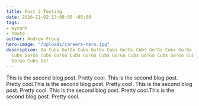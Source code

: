```yaml
---
title: Post 2 Testing
date: 2016-11-02 13:08:00 -05:00
tags:
- wyzant
- howto
author: Andrew Froug
hero-image: "/uploads/careers-hero.jpg"
description: Go Cubs Go!Go Cubs Go!Go Cubs Go!Go Cubs Go!Go Cubs Go!Go Cubs Go!Go
  Cubs Go!Go Cubs Go!Go Cubs Go!Go Cubs Go!Go Cubs Go!Go Cubs Go!Go Cubs Go!Go Cubs
  Go!Go Cubs Go!
---
```


This is the second blog post. Pretty cool. This is the second blog post. Pretty cool.This is the second blog post. Pretty cool. This is the second blog post. Pretty cool. This is the second blog post. Pretty cool.This is the second blog post. Pretty cool.
